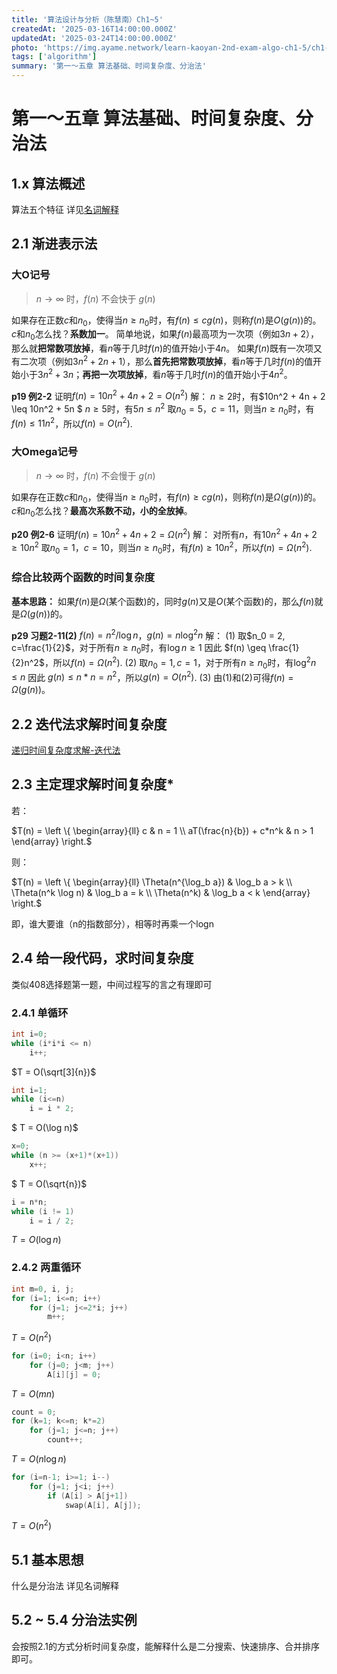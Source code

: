 ```yaml
---
title: '算法设计与分析（陈慧南）Ch1~5'
createdAt: '2025-03-16T14:00:00.000Z'
updatedAt: '2025-03-24T14:00:00.000Z'
photo: 'https://img.ayame.network/learn-kaoyan-2nd-exam-algo-ch1-5/ch1-5.png'
tags: ['algorithm']
summary: '第一～五章 算法基础、时间复杂度、分治法'
---
```


# 第一～五章 算法基础、时间复杂度、分治法

## 1.x 算法概述

算法五个特征 详见[名词解释](https://blog.kaai.dev/post/learn-kaoyan-2nd-exam-algo-definitions)

## 2.1 渐进表示法

### 大O记号

> $n \to \infty$ 时，$f(n)$ 不会快于 $g(n)$

如果存在正数$c$和$n_0$，使得当$n \geq n_0$时，有$f(n) \leq cg(n)$，则称$f(n)$是$O(g(n))$的。
$c$和$n_0$怎么找？**系数加一**。
简单地说，如果$f(n)$最高项为一次项（例如$3n+2$），那么就**把常数项放掉**，看$n$等于几时$f(n)$的值开始小于$4n$。
如果$f(n)$既有一次项又有二次项（例如$3n^2+2n+1$），那么**首先把常数项放掉**，看$n$等于几时$f(n)$的值开始小于$3n^2+3n$；**再把一次项放掉**，看$n$等于几时$f(n)$的值开始小于$4n^2$。

**p19 例2-2** 证明$f(n) = 10n^2 + 4n + 2 = O(n^2)$
解：
$n\geq 2$时，有$10n^2 + 4n + 2 \leq 10n^2 + 5n $
$n\geq 5$时，有$5n \leq n^2$
取$n_0 = 5$，$c = 11$，则当$n\geq n_0$时，有$f(n) \leq 11n^2$，所以$f(n) = O(n^2)$.

### 大Omega记号

> $n \to \infty$ 时，$f(n)$ 不会慢于 $g(n)$

如果存在正数$c$和$n_0$，使得当$n \geq n_0$时，有$f(n) \geq cg(n)$，则称$f(n)$是$\Omega(g(n))$的。
$c$和$n_0$怎么找？**最高次系数不动，小的全放掉**。

**p20 例2-6** 证明$f(n) = 10n^2 + 4n + 2 = \Omega(n^2)$
解：
对所有$n$，有$10n^2 + 4n + 2 \geq 10n^2$
取$n_0 = 1$，$c = 10$，则当$n\geq n_0$时，有$f(n) \geq 10n^2$，所以$f(n) = \Omega(n^2)$.

### 综合比较两个函数的时间复杂度

**基本思路：** 如果$f(n)$是$\Omega(\text{某个函数})$的，同时$g(n)$又是$O(\text{某个函数})$的，那么$f(n)$就是$\Omega(g(n))$的。

**p29 习题2-11(2)** $f(n)=n^2/\log n$，$g(n)=n\log^2 n$
解：
(1) 取$n_0 = 2, c=\frac{1}{2}$，对于所有$n\geq n_0$时，有$\log n \geq 1$
因此 $f(n) \geq \frac{1}{2}n^2$，所以$f(n) = \Omega(n^2)$.
(2) 取$n_0 = 1, c = 1$，对于所有$n\geq n_0$时，有$\log^2 n \leq n$
因此 $g(n) \leq n*n = n^2$，所以$g(n) = O(n^2)$.
(3) 由(1)和(2)可得$f(n) = \Omega(g(n))$。

## 2.2 迭代法求解时间复杂度

[递归时间复杂度求解-迭代法](https://www.bilibili.com/video/BV1Ua411z7nF/?p=4)

## 2.3 主定理求解时间复杂度*

若：

$T(n) = \left \{ 
\begin{array}{ll}
c & n = 1 \\
aT(\frac{n}{b}) + c*n^k & n > 1
\end{array}
\right.$

则：

$T(n) = \left \{ 
\begin{array}{ll}
\Theta(n^{\log_b a}) & \log_b a > k \\
\Theta(n^k \log n) & \log_b a = k \\
\Theta(n^k) & \log_b a < k
\end{array}
\right.$

即，谁大要谁（n的指数部分），相等时再乘一个logn

## 2.4 给一段代码，求时间复杂度

类似408选择题第一题，中间过程写的言之有理即可

### 2.4.1 单循环

```c++
int i=0;
while (i*i*i <= n)
    i++;
```

$T = O(\sqrt[3]{n})$

```c++
int i=1;
while (i<=n)
    i = i * 2;
```

$ T = O(\log n)$

```c++
x=0;
while (n >= (x+1)*(x+1))
    x++;
```
$ T = O(\sqrt{n})$

```c++
i = n*n;
while (i != 1)
    i = i / 2;
```
$T = O(\log n)$
   
### 2.4.2 两重循环

```c++
int m=0, i, j;
for (i=1; i<=n; i++)
    for (j=1; j<=2*i; j++)
        m++;
```
$T = O(n^2)$

```c++
for (i=0; i<n; i++)
    for (j=0; j<m; j++)
        A[i][j] = 0;
```
$T = O(mn)$

```c++
count = 0;
for (k=1; k<=n; k*=2)
    for (j=1; j<=n; j++)
        count++;
```
$T = O(n \log n)$

```c++
for (i=n-1; i>=1; i--)
    for (j=1; j<i; j++)
        if (A[i] > A[j+1])
            swap(A[i], A[j]);
```
$T = O(n^2)$

## 5.1 基本思想

什么是分治法 详见名词解释

## 5.2 ~ 5.4 分治法实例

会按照2.1的方式分析时间复杂度，能解释什么是二分搜索、快速排序、合并排序即可。



